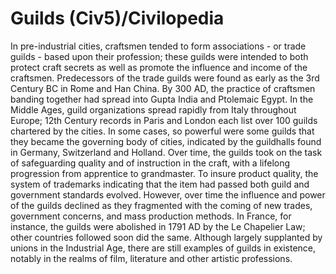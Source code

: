 # Guilds (Civ5)/Civilopedia

In pre-industrial cities, craftsmen tended to form associations - or trade guilds - based upon their profession; these guilds were intended to both protect craft secrets as well as promote the influence and income of the craftsmen. Predecessors of the trade guilds were found as early as the 3rd Century BC in Rome and Han China. By 300 AD, the practice of craftsmen banding together had spread into Gupta India and Ptolemaic Egypt. In the Middle Ages, guild organizations spread rapidly from Italy throughout Europe; 12th Century records in Paris and London each list over 100 guilds chartered by the cities. In some cases, so powerful were some guilds that they became the governing body of cities, indicated by the guildhalls found in Germany, Switzerland and Holland.
Over time, the guilds took on the task of safeguarding quality and of instruction in the craft, with a lifelong progression from apprentice to grandmaster. To insure product quality, the system of trademarks indicating that the item had passed both guild and government standards evolved. However, over time the influence and power of the guilds declined as they fragmented with the coming of new trades, government concerns, and mass production methods. In France, for instance, the guilds were abolished in 1791 AD by the Le Chapelier Law; other countries followed soon did the same. Although largely supplanted by unions in the Industrial Age, there are still examples of guilds in existence, notably in the realms of film, literature and other artistic professions.